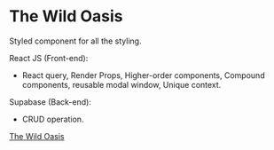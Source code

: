 # The Wild Oasis

Styled component for all the styling.
 
React JS (Front-end):
 - React query, Render Props, Higher-order components, Compound components, reusable modal window, Unique context.


Supabase (Back-end):
  - CRUD operation.

[The Wild Oasis](https://the-wild-oasis-ysin.netlify.app/login)
